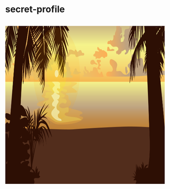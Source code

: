 # secret-profile

<div align="center">
	<br>
		<img src="summer-footer.svg" width="1024" height="500">
	<br>
</div>
